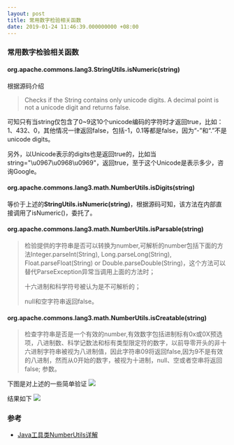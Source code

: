 ```yaml
---
layout: post
title: 常用数字检验相关函数
date: 2019-01-24 11:46:39.000000000 +08:00
---
```


### 常用数字检验相关函数

#### org.apache.commons.lang3.StringUtils.isNumeric(string)

根据源码介绍

> Checks if the String contains only unicode digits. A decimal point is not a unicode digit and returns false.

可知只有当string仅包含了0~9这10个unicode编码的字符时才返回true，比如：1、432、0，其他情况一律返回false，包括-1，0.1等都是false，因为“-”和“.”不是unicode digits。

另外，以Unicode表示的digits也是返回true的，比如当string="\u0967\u0968\u0969"，返回true，至于这个Unicode是表示多少，咨询Google。

#### org.apache.commons.lang3.math.NumberUtils.isDigits(string)

等价于上述的**StringUtils.isNumeric(string)**，根据源码可知，该方法在内部直接调用了isNumeric()，委托了。


#### org.apache.commons.lang3.math.NumberUtils.isParsable(string)

> 检验提供的字符串是否可以转换为number,可解析的number包括下面的方法Integer.parseInt(String), Long.parseLong(String), Float.parseFloat(String) or Double.parseDouble(String)，这个方法可以替代ParseException异常当调用上面的方法时；
> 
>十六进制和科学符号被认为是不可解析的；
>
>null和空字符串返回false。


#### org.apache.commons.lang3.math.NumberUtils.isCreatable(string)

>检查字符串是否是一个有效的number,有效数字包括进制标有0x或0X预选项，八进制数、科学记数法和标有类型限定符的数字，以前导零开头的非十六进制字符串被视为八进制值，因此字符串09将返回false,因为9不是有效的八进制，然而从0开始的数字，被视为十进制，null、空或者空串将返回false;
 参数。
 
 
 下图是对上述的一些简单验证
 ![](http://mdpic.cenyol.com/2019-01-24-15483007800565.jpg)

结果如下
![](http://mdpic.cenyol.com/2019-01-24-15483008308743.jpg)


### 参考
 - [Java工具类NumberUtils详解](https://blog.csdn.net/yaomingyang/article/details/79132653)



